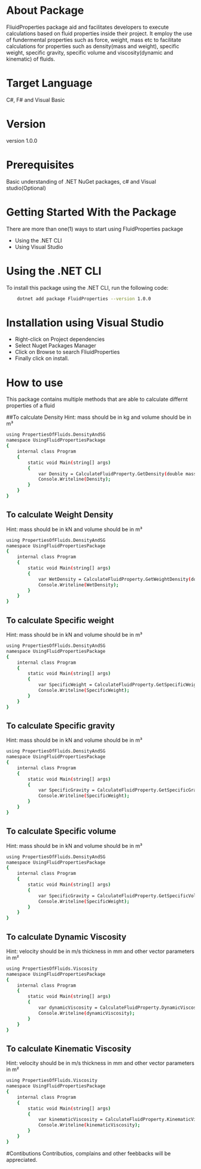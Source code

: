 # About Package
FliuidProperties package aid and facilitates developers to execute calculations based on fluid properties inside their project. It employ the use of  fundermental properties such as force, weight, mass etc to facilitate calculations for properties such as density(mass and weight), specific weight, specific gravity, specific volume and viscosity(dynamic and kinematic) of fluids.

# Target Language
C#, F# and Visual Basic

# Version
version 1.0.0

# Prerequisites
Basic understanding of .NET NuGet packages, c# and Visual studio(Optional)

# Getting Started With the Package
There are more than one(1) ways to start using FluidProperties package
* Using the .NET CLI
* Using Visual Studio

# Using the .NET CLI
To install this package using the .NET CLI, run the following code:
```sh
    dotnet add package FluidProperties --version 1.0.0 
 ```
# Installation using Visual Studio
* Right-click on Project dependencies
* Select Nuget Packages Manager
* Click on Browse to search FliuidProperties 
* Finally click on install.

# How to use 
This package contains multiple methods that are able to calculate differnt properties of a fluid

##To calculate Density 
Hint: mass should be in kg and volume should be in m³
```sh
using PropertiesOfFluids.DensityAndSG
namespace UsingFluidPropertiesPackage
{
    internal class Program
    {
        static void Main(string[] args)
        {
	        var Density = CalculateFluidProperty.GetDensity(double mass, double volume)
            Console.Writeline(Density);
        }
    }
}
```

## To calculate Weight Density 
Hint: mass should be in kN and volume should be in m³
```sh
using PropertiesOfFluids.DensityAndSG
namespace UsingFluidPropertiesPackage
{
    internal class Program
    {
        static void Main(string[] args)
        {
	        var WetDensity = CalculateFluidProperty.GetWeightDensity(double mass, double volume)
            Console.Writeline(WetDensity);
        }
    }
}
```

## To calculate Specific weight
Hint: mass should be in kN and volume should be in m³
```sh
using PropertiesOfFluids.DensityAndSG
namespace UsingFluidPropertiesPackage
{
    internal class Program
    {
        static void Main(string[] args)
        {
	        var SpecificWeight = CalculateFluidProperty.GetSpecificWeight(double mass, double volume)
            Console.Writeline(SpecificWeight);
        }
    }
}
```

## To calculate Specific gravity
Hint: mass should be in kN and volume should be in m³
```sh
using PropertiesOfFluids.DensityAndSG
namespace UsingFluidPropertiesPackage
{
    internal class Program
    {
        static void Main(string[] args)
        {
	        var SpecificGravity = CalculateFluidProperty.GetSpecificGravity(double mass, double volume)
            Console.Writeline(SpecificWeight);
        }
    }
}
```
## To calculate Specific volume
Hint: mass should be in kN and volume should be in m³
```sh
using PropertiesOfFluids.DensityAndSG
namespace UsingFluidPropertiesPackage
{
    internal class Program
    {
        static void Main(string[] args)
        {
	        var SpecificGravity = CalculateFluidProperty.GetSpecificVolume(double mass, double volume)
            Console.Writeline(SpecificWeight);
        }
    }
}
```
## To calculate Dynamic Viscosity
Hint: velocity should be in m/s thickness in mm and other vector parameters in m²
```sh
using PropertiesOfFluids.Viscosity
namespace UsingFluidPropertiesPackage
{
    internal class Program
    {
        static void Main(string[] args)
        {
	        var dynamicViscosity = CalculateFluidProperty.DynamicViscosity(double force, double area, double VelocityOfUpper, double VelocityOfLower, double thickness)
            Console.Writeline(dynamicViscosity);
        }
    }
}
```
## To calculate Kinematic Viscosity
Hint: velocity should be in m/s thickness in mm and other vector parameters in m²
```sh
using PropertiesOfFluids.Viscosity
namespace UsingFluidPropertiesPackage
{
    internal class Program
    {
        static void Main(string[] args)
        {
	        var kinematicViscosity = CalculateFluidProperty.KinematicViscosity(double force, double area, double VelocityOfUpper, double VelocityOfLower, double thickness, double specificgravity)
            Console.Writeline(kinematicViscosity);
        }
    }
}
```
#Contibutions
Contributios, complains and other feebbacks will be appreciated.
